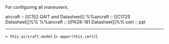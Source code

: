 For configuring all maneuvers.

aircraft :: [[C152 GAIT and Datasheet]]
%%aircraft :: [[C172S Datasheet]]%%
%%aircraft :: [[PA28-181 Datasheet]]%%
cert :: ppl

---

`= this.aircraft.model` (`= upper(this.cert)`)

